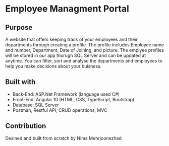 # Employee Managment Portal

## Purpose
A website that offers keeping track of your employees and their departments through creating a profile. The profile includes Employee name and number, Department, Date of Joining, and picture. The emplyee profiles will be stored in our app thorugh SQL Server and can be updated at anytime. You can filter, sort and analyse the departments and employees to help you make decisions about your buisness.

## Built with 
* Back-End: ASP.Net Framework (language used C#)
* Front-End: Angular 10 (HTML, CSS, TypeScript, Bootstrap)
* Database: SQL Server
* Postman, Restful API, CRUD operations, MVC 

## Contribution
Desined and built from scratch by Nima Mehrjoonezhad
